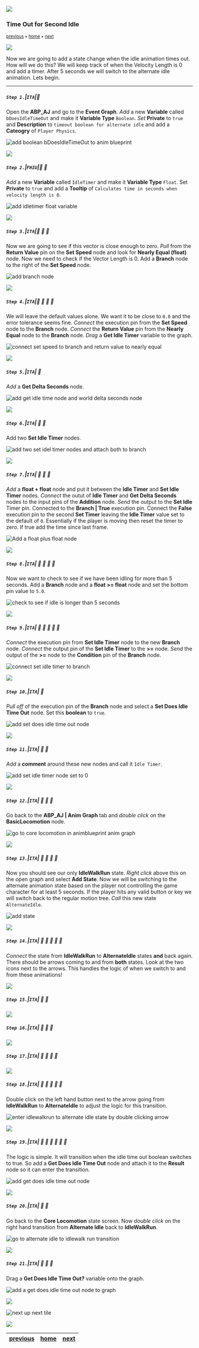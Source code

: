 ![](../images/line3.png)

### Time Out for Second Idle

<sub>[previous](../anim-bp/README.md#user-content-our-first-animation-blueprint) • [home](../README.md#user-content-ue4-animations) • [next](../second-idle-ii/README.md#user-content-time-out-for-second-idle-ii)</sub>

![](../images/line3.png)

Now we are going to add a state change when the idle animation times out. How will we do this? We will keep track of when the Velocity Length is 0 and add a timer. After 5 seconds we will switch to the alternate idle animation. Lets begin.

---

##### `Step 1.`\|`ITA`|:small_blue_diamond:

Open the **ABP_AJ** and go to the **Event Graph**. *Add* a new **Variable** called `bDoesIdleTimeOut` and make it **Variable Type** `Boolean`. *Set* **Private** to `true` and **Description** to `timeout boolean for alternate idle` and add a **Cateogry** of `Player Physics`.

![add boolean bDoesIdleTimeOut to anim blueprint](images/AddDoesIdleTimeOutBooleanVar.png)

![](../images/line2.png)

##### `Step 2.`\|`FHIU`|:small_blue_diamond: :small_blue_diamond: 

*Add* a new **Variable** called `IdleTimer` and make it **Variable Type** `Float`. Set **Private** to `true` and add a **Tooltip** of `Calculates time in seconds when velocity length is 0`.

![add idletimer float variable](images/AddIdleTimerVariable.png)

![](../images/line2.png)

##### `Step 3.`\|`ITA`|:small_blue_diamond: :small_blue_diamond: :small_blue_diamond:

Now we are going to see if this vector is close enough to zero. *Pull* from the **Return Value** pin on the **Set Speed** node and look for **Nearly Equal (float)** node. Now we need to check if the Vector Length is 0. Add a **Branch** node to the right of the **Set Speed** node.

![add branch node](images/AddBranchNodeToAnimBP.png)

![](../images/line2.png)

##### `Step 4.`\|`ITA`|:small_blue_diamond: :small_blue_diamond: :small_blue_diamond: :small_blue_diamond:

We will leave the default values alone. We want it to be close to `0.0` and the error tolerance seems fine. *Connect* the execution pin from the **Set Speed** node to the **Branch** node. *Connect* the **Return Value** pin from the **Nearly Equal** node to the **Branch** node.  *Drag* a **Get Idle Timer** variable to the graph.

![connect set speed to branch and return value to nearly equal](images/ExecutionPinsAndBranchCondition.png)

![](../images/line2.png)

##### `Step 5.`\|`ITA`| :small_orange_diamond:

*Add* a **Get Delta Seconds** node.

![add get idle time node and world delta seconds node](images/GetIdleTimerDeltaSeconds.png)

![](../images/line2.png)

##### `Step 6.`\|`ITA`| :small_orange_diamond: :small_blue_diamond:

Add two **Set Idle Timer** nodes.

![add two set idel timer nodes and attach both to branch](images/AddTwoSetIdleTimerNodes.png)

![](../images/line2.png)

##### `Step 7.`\|`ITA`| :small_orange_diamond: :small_blue_diamond: :small_blue_diamond:

*Add* a **float + float** node and put it between the **Idle Timer** and **Set Idle Timer** nodes. *Connect* the outut of **Idle Timer** and **Get Delta Seconds** nodes to the input pins of the **Addition** node. *Send* the output to the **Set Idle** Timer pin.  Connected to the **Branch | True** execution pin. Connect the **False** execution pin to the second **Set Timer** leaving the **Idle Timer** value set to the default of `0`.  Essentially if the player is moving then reset the timer to zero.  If true add the time since last frame.

![Add a float plus float node](images/AddFloatPlusFloatNode.png)

![](../images/line2.png)

##### `Step 8.`\|`ITA`| :small_orange_diamond: :small_blue_diamond: :small_blue_diamond: :small_blue_diamond:

Now we want to check to see if we have been idling for more than 5 seconds. Add a **Branch** node and a **float >= float** node and set the bottom pin value to `5.0`.

![check to see if idle is longer than 5 seconds](images/LongerThan5SecondsInIdle.png)

![](../images/line2.png)

##### `Step 9.`\|`ITA`| :small_orange_diamond: :small_blue_diamond: :small_blue_diamond: :small_blue_diamond: :small_blue_diamond:

*Connect* the execution pin from **Set Idle Timer** node to the new **Branch** node. *Connect* the output pin of the **Set Idle Timer** to the **>=** node. *Send* the output of the **>=** node to the **Condition** pin of the **Branch** node.

![connect set idle timer to branch](images/ConnectIdletimerToBranch.png)

![](../images/line2.png)

##### `Step 10.`\|`ITA`| :large_blue_diamond:

*Pull off* of the execution pin of the **Branch** node and select a **Set Does Idle Time Out** node. Set this **boolean** to `true`.

![add set does idle time out node](images/PullOffExecutionPin.png)

![](../images/line2.png)

##### `Step 11.`\|`ITA`| :large_blue_diamond: :small_blue_diamond: 

*Add* a **comment** around these new nodes and call it `Idle Timer`.

![add set idle timer node set to 0](images/SetIdleTimeToZeroAddComment.png)

![](../images/line2.png)


##### `Step 12.`\|`ITA`| :large_blue_diamond: :small_blue_diamond: :small_blue_diamond: 

Go back to the **ABP_AJ | Anim Graph** tab and *double click* on the **BasicLocomotion** node.

![go to core locomotion in animblueprint anim graph](images/DoubleClickCoreLocoStateMach.png)

![](../images/line2.png)

##### `Step 13.`\|`ITA`| :large_blue_diamond: :small_blue_diamond: :small_blue_diamond:  :small_blue_diamond: 

Now you should see our only **IdleWalkRun** state. *Right click* above this on the open graph and select **Add State**. Now we will be switching to the alternate animation state based on the player not controlling the game character for at least 5 seconds.  If the player hits any valid button or key we will switch back to the regular motion tree. *Call* this new state `AlternateIdle`. 

![add state](images/CallItAlternateIdle.png)

![](../images/line2.png)

##### `Step 14.`\|`ITA`| :large_blue_diamond: :small_blue_diamond: :small_blue_diamond: :small_blue_diamond:  :small_blue_diamond: 

*Connect* the state from **IdleWalkRun** to **AlternateIdle** states **and** back again. There should be arrows coming to and from **both** states. Look at the two icons next to the arrows. This handles the logic of when we switch to and from these animations!

![](../images/line2.png)

##### `Step 15.`\|`ITA`| :large_blue_diamond: :small_orange_diamond: 



![](../images/line2.png)

##### `Step 16.`\|`ITA`| :large_blue_diamond: :small_orange_diamond:   :small_blue_diamond: 



![](../images/line2.png)

##### `Step 17.`\|`ITA`| :large_blue_diamond: :small_orange_diamond: :small_blue_diamond: :small_blue_diamond:




![](../images/line2.png)

##### `Step 18.`\|`ITA`| :large_blue_diamond: :small_orange_diamond: :small_blue_diamond: :small_blue_diamond: :small_blue_diamond:

Double click on the left hand button next to the arrow going from **IdleWalkRun** to **AlternateIdle** to adjust the logic for this transition.

![enter idlewalkrun to alternate idle state by double clicking arrow](images/DoubleClickLeftHandLogic.png)


![](../images/line2.png)

##### `Step 19.`\|`ITA`| :large_blue_diamond: :small_orange_diamond: :small_blue_diamond: :small_blue_diamond: :small_blue_diamond: :small_blue_diamond:

The logic is simple. It will transition when the idle time out boolean switches to true. So add a **Get Does Idle Time Out** node and attach it to the **Result** node so it can enter the transition.

![add get does idle time out node](images/AddDoesIdleTimeOutTrue.png)


![](../images/line2.png)

##### `Step 20.`\|`ITA`| :large_blue_diamond: :large_blue_diamond:

Go back to the **Core Locomotion** state screen. Now *double click* on the right hand transition from **Alternate Idle** back to **IdleWalkRun**.

![go to alternate idle to idlewalk run transition](images/DoubleClickRightHandLogic.png)

![](../images/line2.png)

##### `Step 21.`\|`ITA`| :large_blue_diamond: :large_blue_diamond: :small_blue_diamond:

Drag a **Get Does Idle Time Out?** variable onto the graph.

![add a get does idle time out node to graph](images/AddDoesIdleTimeOutVari.png)


![](../images/line1.png)

<!-- <img src="https://via.placeholder.com/1000x100/45D7CA/000000/?text=Next Up - Time Out for Second Idle II"> -->
![next up next tile](images/banner.png)

![](../images/line1.png)

| [previous](../anim-bp/README.md#user-content-our-first-animation-blueprint)| [home](../README.md#user-content-ue4-animations) | [next](../second-idle-ii/README.md#user-content-time-out-for-second-idle-ii)|
|---|---|---|
